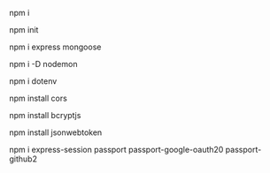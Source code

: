 npm i

npm init

npm i express mongoose

npm i -D nodemon

npm i dotenv

npm install cors

npm install bcryptjs

npm install jsonwebtoken

npm i express-session passport passport-google-oauth20 passport-github2
